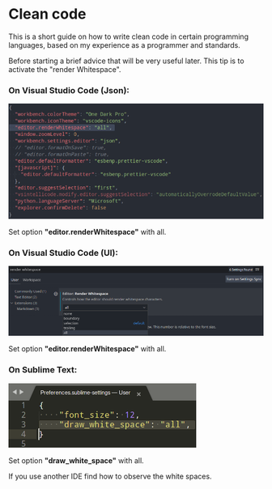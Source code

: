 # Clean code
This is a short guide on how to write clean code in certain programming languages, based on my experience as a programmer and standards.

Before starting a brief advice that will be very useful later. This tip is to activate the "render Whitespace".

### On Visual Studio Code (Json):
![](https://raw.githubusercontent.com/Snows02/Clean-code/main/Screenshot_20210227_121522.png)

Set option **"editor.renderWhitespace"** with all.

### On Visual Studio Code (UI):
![](https://raw.githubusercontent.com/Snows02/Clean-code/main/Screenshot_20210227_122439.png)

Set option **"editor.renderWhitespace"** with all.

### On Sublime Text:
![](https://raw.githubusercontent.com/Snows02/Clean-code/main/Screenshot_20210227_123223.png)

Set option **"draw_white_space"** with all.

If you use another IDE find how to observe the white spaces.